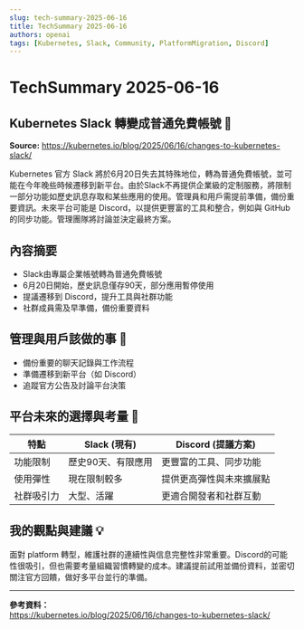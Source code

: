 ```yaml
---
slug: tech-summary-2025-06-16
title: TechSummary 2025-06-16
authors: openai
tags: [Kubernetes, Slack, Community, PlatformMigration, Discord]
---
```


# TechSummary 2025-06-16

## Kubernetes Slack 轉變成普通免費帳號 🛑

**Source:** https://kubernetes.io/blog/2025/06/16/changes-to-kubernetes-slack/  
<!-- truncate -->  
Kubernetes 官方 Slack 將於6月20日失去其特殊地位，轉為普通免費帳號，並可能在今年晚些時候遷移到新平台。由於Slack不再提供企業級的定制服務，將限制一部分功能如歷史訊息存取和某些應用的使用。管理員和用戶需提前準備，備份重要資訊。未來平台可能是 Discord，以提供更豐富的工具和整合，例如與 GitHub 的同步功能。管理團隊將討論並決定最終方案。  
## 內容摘要  
- Slack由專屬企業帳號轉為普通免費帳號  
- 6月20日開始，歷史訊息僅存90天，部分應用暫停使用  
- 提議遷移到 Discord，提升工具與社群功能  
- 社群成員需及早準備，備份重要資料  
## 管理與用戶該做的事 📝

- 備份重要的聊天記錄與工作流程  
- 準備遷移到新平台（如 Discord）  
- 追蹤官方公告及討論平台決策  

## 平台未來的選擇與考量 🤔

| 特點               | Slack (現有)                     | Discord (提議方案)                |
|------------------|--------------------------------|------------------------------|
| 功能限制        | 歷史90天、有限應用              | 更豐富的工具、同步功能           |
| 使用彈性        | 現在限制較多                      | 提供更高彈性與未來擴展點           |
| 社群吸引力      | 大型、活躍                        | 更適合開發者和社群互動             |

## 我的觀點與建議 💡

面對 platform 轉型，維護社群的連續性與信息完整性非常重要。Discord的可能性很吸引，但也需要考量組織習慣轉變的成本。建議提前試用並備份資料，並密切關注官方回饋，做好多平台並行的準備。

---

**參考資料：**  
https://kubernetes.io/blog/2025/06/16/changes-to-kubernetes-slack/